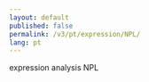 ```yaml
---
layout: default
published: false
permalink: /v3/pt/expression/NPL/
lang: pt
---
```


expression analysis NPL
